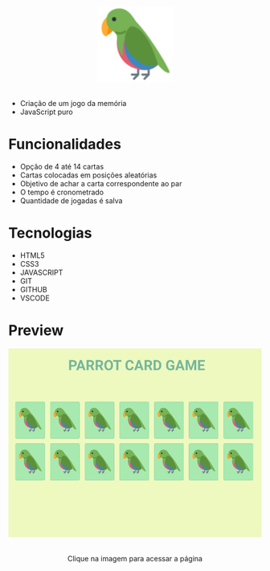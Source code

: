 <div align="center">
  <img src="img/front 1.png" width="150"></div>
<br>
  
- Criação de um jogo da memória
  <br>
- JavaScript puro

# Funcionalidades
- Opção de 4 até 14 cartas
- Cartas colocadas em posições aleatórias
- Objetivo de achar a carta correspondente ao par
- O tempo é cronometrado
- Quantidade de jogadas é salva

# Tecnologias 
- HTML5
- CSS3
- JAVASCRIPT
- GIT
- GITHUB
- VSCODE 

# Preview
<div align="center">
  <a href="https://guedesclaudio.github.io/projeto4-parrotscardgame/"><img src="img/layout-parrot.png" width="600"></a>
  <br>
  <br>
  <p>Clique na imagem para acessar a página</p>
</div>
<br>
